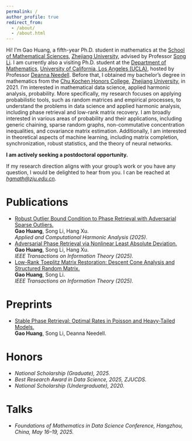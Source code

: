 ```yaml
---
permalink: /
author_profile: true
redirect_from: 
  - /about/
  - /about.html
---
```


Hi! I’m Gao Huang, a fifth-year Ph.D. student in mathematics at the [School of Mathematical Sciences](http://www.math.zju.edu.cn), [Zhejiang University](https://www.zju.edu.cn), advised by Professor [Song Li](https://person.zju.edu.cn/0096094/0.html).
I am currently also a visiting Ph.D. student at the [Department of Mathematics](https://ww3.math.ucla.edu/), [University of California, Los Angeles (UCLA)](https://www.ucla.edu/), hosted by Professor [Deanna Needell](https://www.math.ucla.edu/~deanna/).
Before that, I obtained my bachelor’s degree in mathematics from the [Chu Kochen Honors College](http://ckc.zju.edu.cn), [Zhejiang University](https://www.zju.edu.cn), in 2021.
I’m interested in mathematical data science, applied harmonic analysis, probability. 
More specifically, my research focuses on applying probabilistic tools, such as random matrices and empirical processes, to understand the problems in data science and applied harmonic analysis, including phase retrieval and low-rank matrix recovery. 
I am broadly interested in various areas of probability and their applications, including generic chaining, sparse random graphs, non-commutative concentration inequalities, and covariance matrix estimation. 
Additionally, I am interested in theoretical aspects of machine learning, including matrix completion, synchronization, robust statistics, and the theory of neural networks.

**I am actively seeking a postdoctoral opportunity.**

If my research direction aligns with your group’s work or you have any question, I would be delighted to hear from you. 
I can be reached at *hgmath@zju.edu.cn*.

Publications
======
+ [Robust Outlier Bound Condition to Phase Retrieval with Adversarial Sparse Outliers.](https://doi.org/10.1016/j.acha.2025.101819)<br>
**Gao Huang**, Song Li, Hang Xu.<br>
*Applied and Computational Harmonic Analysis (2025)*.
+ [Adversarial Phase Retrieval via Nonlinear Least Absolute Deviation.](https://ieeexplore.ieee.org/abstract/document/11080096?casa_token=Zmfa1agP12YAAAAA:IIhlaz0nXCyuyjPD17jmtoJ-YSBK-zMyrBZc5YGdxpgHVwfugzGRJPNjRC12Cqka3l634hW4ceM)<br>
**Gao Huang**, Song Li, Hang Xu.<br>
*IEEE Transactions on Information Theory (2025).*
+ [Low-Rank Toeplitz Matrix Restoration: Descent Cone Analysis and Structured Random Matrix.](https://ieeexplore.ieee.org/abstract/document/10932754?casa_token=TA8-DO1P1xsAAAAA:ivHe-uxAf8-T2iBFaaODMpYWpUo6kqzvDVObsQw7bw4ZBJIiYH91qamk6Tf1yp-udN4ipWOKUHg)<br>
 **Gao Huang**, Song Li.<br>
 *IEEE Transactions on Information Theory (2025).*

Preprints
======
+ [Stable Phase Retrieval: Optimal Rates in Poisson and Heavy-Tailed Models.](https://arxiv.org/abs/2510.00551) <br>
 **Gao Huang**, Song Li, Deanna Needell.

Honors
======
+ *National Scholarship (Graduate), 2025.*
+ *Best Research Award in Data Science, 2025, ZJUCDS.*
+ *National Scholarship (Undergraduate), 2020.*

Talks
======
+ *Foundations of Mathematics in Data Science Conference, Hangzhou, China, May 16–19, 2025.*
